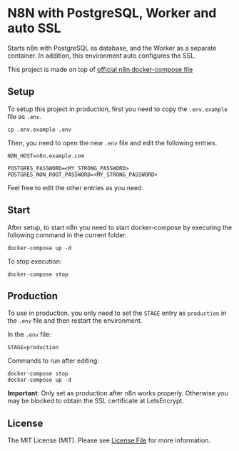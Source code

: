# N8N with PostgreSQL, Worker and auto SSL

Starts n8n with PostgreSQL as database, and the Worker as a separate container. In addition, this environment auto configures the SSL.

This project is made on top of [official n8n docker-compose file](https://github.com/n8n-io/n8n/tree/master/docker/compose/withPostgresAndWorker)

## Setup

To setup this project in production, first you need to copy the `.env.example` file as `.env`.
```shell
cp .env.example .env
```

Then, you need to open the new `.env` file and edit the following entries.
```
N8N_HOST=n8n.example.com

POSTGRES_PASSWORD=<MY_STRONG_PASSWORD>
POSTGRES_NON_ROOT_PASSWORD=<MY_STRONG_PASSWORD>
```

Feel free to edit the other entries as you need.

## Start

After setup, to start n8n you need to start docker-compose by executing the following command in the current folder.

```shell
docker-compose up -d
```

To stop execution:
```shell
docker-compose stop
```

## Production

To use in production, you only need to set the `STAGE` entry as `production` in the `.env` file and then restart the environment.

In the `.env` file:
```
STAGE=production
```

Commands to run after editing:
```shell
docker-compose stop
docker-compose up -d
```

**Important**: Only set as production after n8n works properly. Otherwise you may be blocked to obtain the SSL certificate at LetsEncrypt.

## License

The MIT License (MIT). Please see [License File](LICENSE) for more information.